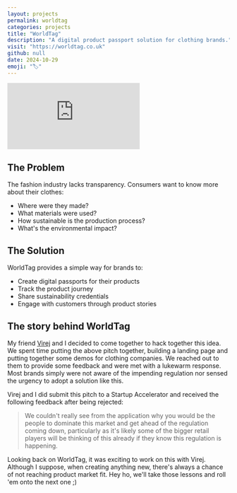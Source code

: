 ```yaml
---
layout: projects
permalink: worldtag
categories: projects
title: "WorldTag"
description: "A digital product passport solution for clothing brands."
visit: "https://worldtag.co.uk"
github: null
date: 2024-10-29
emoji: "🏷️"
---
```


<div class="video-container">
<iframe src="https://www.youtube.com/embed/eU9k1z7F8L8?si=l2fkvs7ROLc0DMBH" title="WorldTag Pitch" frameborder="0" allow="accelerometer; autoplay; clipboard-write; encrypted-media; gyroscope; picture-in-picture; web-share" referrerpolicy="strict-origin-when-cross-origin" allowfullscreen></iframe>
</div>

## The Problem

The fashion industry lacks transparency. Consumers want to know more about their clothes:
- Where were they made?
- What materials were used?
- How sustainable is the production process?
- What's the environmental impact?

## The Solution

WorldTag provides a simple way for brands to:
- Create digital passports for their products
- Track the product journey
- Share sustainability credentials
- Engage with customers through product stories

## The story behind WorldTag

My friend [Virej](https://virejdasani.github.io) and I decided to come together to hack together this idea.
We spent time putting the above pitch together, building a landing page and putting together some demos for clothing companies.
We reached out to them to provide some feedback and were met with a lukewarm response.
Most brands simply were not aware of the impending regulation nor sensed the urgency to adopt a solution like this.

Virej and I did submit this pitch to a Startup Accelerator and received the following feedback after being rejected:

> We couldn't really see from the application why you would be the people to dominate this market and get ahead of the regulation coming down, particularly as it's likely some of the bigger retail players will be thinking of this already if they know this regulation is happening.

Looking back on WorldTag, it was exciting to work on this with Virej.
Although I suppose, when creating anything new, there's always a chance of not reaching product market fit.
Hey ho, we'll take those lessons and roll 'em onto the next one ;)